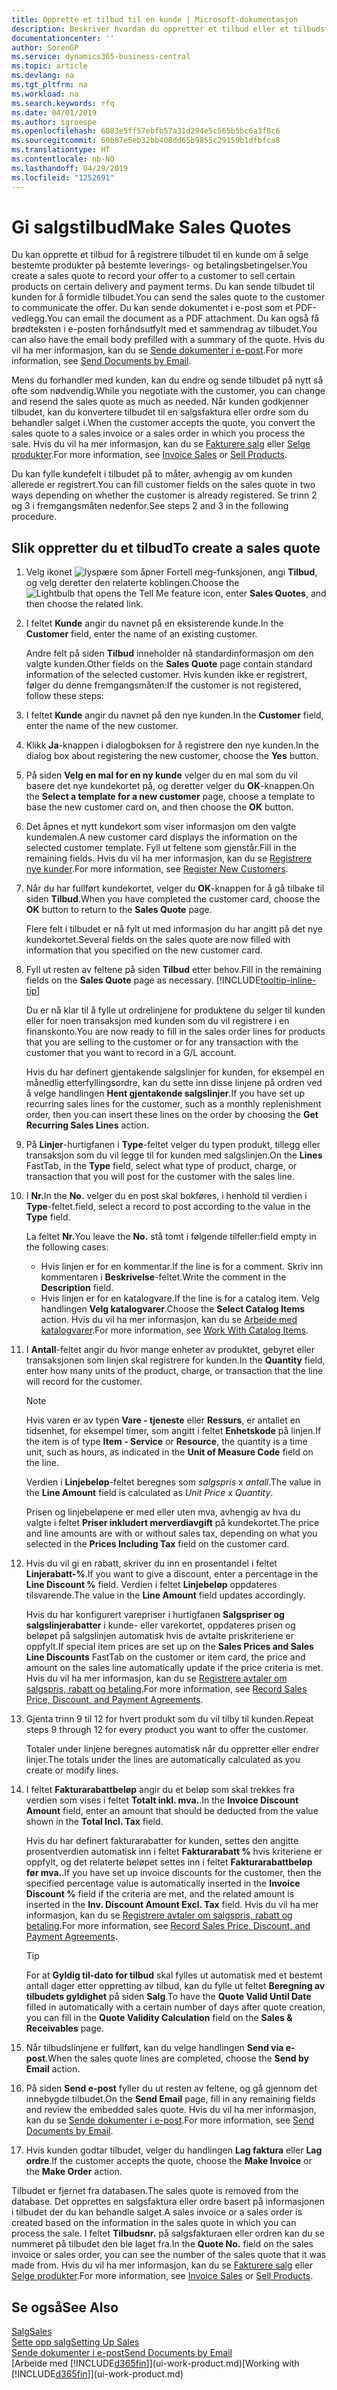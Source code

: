 ```yaml
---
title: Opprette et tilbud til en kunde | Microsoft-dokumentasjon
description: Beskriver hvordan du oppretter et tilbud eller et tilbudsforespørselsdokument for å registrere tilbudet til en kunde og selge produkter under visse betingelser.
documentationcenter: ''
author: SorenGP
ms.service: dynamics365-business-central
ms.topic: article
ms.devlang: na
ms.tgt_pltfrm: na
ms.workload: na
ms.search.keywords: rfq
ms.date: 04/01/2019
ms.author: sgroespe
ms.openlocfilehash: 6083e5ff57ebfb57a31d294e5c565b5bc6a3f8c6
ms.sourcegitcommit: 60b87e5eb32bb408dd65b9855c29159b1dfbfca8
ms.translationtype: HT
ms.contentlocale: nb-NO
ms.lasthandoff: 04/29/2019
ms.locfileid: "1252691"
---
```

# <a name="make-sales-quotes"></a><span data-ttu-id="57250-103">Gi salgstilbud</span><span class="sxs-lookup"><span data-stu-id="57250-103">Make Sales Quotes</span></span>
<span data-ttu-id="57250-104">Du kan opprette et tilbud for å registrere tilbudet til en kunde om å selge bestemte produkter på bestemte leverings- og betalingsbetingelser.</span><span class="sxs-lookup"><span data-stu-id="57250-104">You create a sales quote to record your offer to a customer to sell certain products on certain delivery and payment terms.</span></span> <span data-ttu-id="57250-105">Du kan sende tilbudet til kunden for å formidle tilbudet.</span><span class="sxs-lookup"><span data-stu-id="57250-105">You can send the sales quote to the customer to communicate the offer.</span></span> <span data-ttu-id="57250-106">Du kan sende dokumentet i e-post som et PDF-vedlegg.</span><span class="sxs-lookup"><span data-stu-id="57250-106">You can email the document as a PDF attachment.</span></span> <span data-ttu-id="57250-107">Du kan også få brødteksten i e-posten forhåndsutfylt med et sammendrag av tilbudet.</span><span class="sxs-lookup"><span data-stu-id="57250-107">You can also have the email body prefilled with a summary of the quote.</span></span> <span data-ttu-id="57250-108">Hvis du vil ha mer informasjon, kan du se [Sende dokumenter i e-post](ui-how-send-documents-email.md).</span><span class="sxs-lookup"><span data-stu-id="57250-108">For more information, see [Send Documents by Email](ui-how-send-documents-email.md).</span></span>

<span data-ttu-id="57250-109">Mens du forhandler med kunden, kan du endre og sende tilbudet på nytt så ofte som nødvendig.</span><span class="sxs-lookup"><span data-stu-id="57250-109">While you negotiate with the customer, you can change and resend the sales quote as much as needed.</span></span> <span data-ttu-id="57250-110">Når kunden godkjenner tilbudet, kan du konvertere tilbudet til en salgsfaktura eller ordre som du behandler salget i.</span><span class="sxs-lookup"><span data-stu-id="57250-110">When the customer accepts the quote, you convert the sales quote to a sales invoice or a sales order in which you process the sale.</span></span> <span data-ttu-id="57250-111">Hvis du vil ha mer informasjon, kan du se [Fakturere salg](sales-how-invoice-sales.md) eller [Selge produkter](sales-how-sell-products.md).</span><span class="sxs-lookup"><span data-stu-id="57250-111">For more information, see [Invoice Sales](sales-how-invoice-sales.md) or [Sell Products](sales-how-sell-products.md).</span></span>

<span data-ttu-id="57250-112">Du kan fylle kundefelt i tilbudet på to måter, avhengig av om kunden allerede er registrert.</span><span class="sxs-lookup"><span data-stu-id="57250-112">You can fill customer fields on the sales quote in two ways depending on whether the customer is already registered.</span></span> <span data-ttu-id="57250-113">Se trinn 2 og 3 i fremgangsmåten nedenfor.</span><span class="sxs-lookup"><span data-stu-id="57250-113">See steps 2 and 3 in the following procedure.</span></span>

## <a name="to-create-a-sales-quote"></a><span data-ttu-id="57250-114">Slik oppretter du et tilbud</span><span class="sxs-lookup"><span data-stu-id="57250-114">To create a sales quote</span></span>
1. <span data-ttu-id="57250-115">Velg ikonet ![lyspære som åpner Fortell meg-funksjonen](media/ui-search/search_small.png "Fortell hva du vil gjøre"), angi **Tilbud**, og velg deretter den relaterte koblingen.</span><span class="sxs-lookup"><span data-stu-id="57250-115">Choose the ![Lightbulb that opens the Tell Me feature](media/ui-search/search_small.png "Tell me what you want to do") icon, enter **Sales Quotes**, and then choose the related link.</span></span>
2. <span data-ttu-id="57250-116">I feltet **Kunde** angir du navnet på en eksisterende kunde.</span><span class="sxs-lookup"><span data-stu-id="57250-116">In the **Customer** field, enter the name of an existing customer.</span></span>

   <span data-ttu-id="57250-117">Andre felt på siden **Tilbud** inneholder nå standardinformasjon om den valgte kunden.</span><span class="sxs-lookup"><span data-stu-id="57250-117">Other fields on the **Sales Quote** page contain standard information of the selected customer.</span></span> <span data-ttu-id="57250-118">Hvis kunden ikke er registrert, følger du denne fremgangsmåten:</span><span class="sxs-lookup"><span data-stu-id="57250-118">If the customer is not registered, follow these steps:</span></span>
3. <span data-ttu-id="57250-119">I feltet **Kunde** angir du navnet på den nye kunden.</span><span class="sxs-lookup"><span data-stu-id="57250-119">In the **Customer** field, enter the name of the new customer.</span></span>
4. <span data-ttu-id="57250-120">Klikk **Ja**-knappen i dialogboksen for å registrere den nye kunden.</span><span class="sxs-lookup"><span data-stu-id="57250-120">In the dialog box about registering the new customer, choose the **Yes** button.</span></span>
5. <span data-ttu-id="57250-121">På siden **Velg en mal for en ny kunde** velger du en mal som du vil basere det nye kundekortet på, og deretter velger du **OK**-knappen.</span><span class="sxs-lookup"><span data-stu-id="57250-121">On the **Select a template for a new customer** page, choose a template to base the new customer card on, and then choose the **OK** button.</span></span>
6. <span data-ttu-id="57250-122">Det åpnes et nytt kundekort som viser informasjon om den valgte kundemalen.</span><span class="sxs-lookup"><span data-stu-id="57250-122">A new customer card displays the information on the selected customer template.</span></span> <span data-ttu-id="57250-123">Fyll ut feltene som gjenstår.</span><span class="sxs-lookup"><span data-stu-id="57250-123">Fill in the remaining fields.</span></span> <span data-ttu-id="57250-124">Hvis du vil ha mer informasjon, kan du se [Registrere nye kunder](sales-how-register-new-customers.md).</span><span class="sxs-lookup"><span data-stu-id="57250-124">For more information, see [Register New Customers](sales-how-register-new-customers.md).</span></span>  
7. <span data-ttu-id="57250-125">Når du har fullført kundekortet, velger du **OK**-knappen for å gå tilbake til siden **Tilbud**.</span><span class="sxs-lookup"><span data-stu-id="57250-125">When you have completed the customer card, choose the **OK** button to return to the **Sales Quote** page.</span></span>

   <span data-ttu-id="57250-126">Flere felt i tilbudet er nå fylt ut med informasjon du har angitt på det nye kundekortet.</span><span class="sxs-lookup"><span data-stu-id="57250-126">Several fields on the sales quote are now filled with information that you specified on the new customer card.</span></span>  
8. <span data-ttu-id="57250-127">Fyll ut resten av feltene på siden **Tilbud** etter behov.</span><span class="sxs-lookup"><span data-stu-id="57250-127">Fill in the remaining fields on the **Sales Quote** page as necessary.</span></span> [!INCLUDE[tooltip-inline-tip](includes/tooltip-inline-tip_md.md)]  

    <span data-ttu-id="57250-128">Du er nå klar til å fylle ut ordrelinjene for produktene du selger til kunden eller for noen transaksjon med kunden som du vil registrere i en finanskonto.</span><span class="sxs-lookup"><span data-stu-id="57250-128">You are now ready to fill in the sales order lines for products that you are selling to the customer or for any transaction with the customer that you want to record in a G/L account.</span></span>   

    <span data-ttu-id="57250-129">Hvis du har definert gjentakende salgslinjer for kunden, for eksempel en månedlig etterfyllingsordre, kan du sette inn disse linjene på ordren ved å velge handlingen **Hent gjentakende salgslinjer**.</span><span class="sxs-lookup"><span data-stu-id="57250-129">If you have set up recurring sales lines for the customer, such as a monthly replenishment order, then you can insert these lines on the order by choosing the **Get Recurring Sales Lines** action.</span></span>  

9. <span data-ttu-id="57250-130">På **Linjer**-hurtigfanen i **Type**-feltet velger du typen produkt, tillegg eller transaksjon som du vil legge til for kunden med salgslinjen.</span><span class="sxs-lookup"><span data-stu-id="57250-130">On the **Lines** FastTab, in the **Type** field, select what type of product, charge, or transaction that you will post for the customer with the sales line.</span></span>
10. <span data-ttu-id="57250-131">I **Nr.**</span><span class="sxs-lookup"><span data-stu-id="57250-131">In the **No.**</span></span> <span data-ttu-id="57250-132">velger du en post skal bokføres, i henhold til verdien i **Type**-feltet.</span><span class="sxs-lookup"><span data-stu-id="57250-132">field, select a record to post according to the value in the **Type** field.</span></span>

    <span data-ttu-id="57250-133">La feltet **Nr.**</span><span class="sxs-lookup"><span data-stu-id="57250-133">You leave the **No.**</span></span> <span data-ttu-id="57250-134">stå tomt i følgende tilfeller:</span><span class="sxs-lookup"><span data-stu-id="57250-134">field empty in the following cases:</span></span>
    - <span data-ttu-id="57250-135">Hvis linjen er for en kommentar.</span><span class="sxs-lookup"><span data-stu-id="57250-135">If the line is for a comment.</span></span> <span data-ttu-id="57250-136">Skriv inn kommentaren i **Beskrivelse**-feltet.</span><span class="sxs-lookup"><span data-stu-id="57250-136">Write the comment in the **Description** field.</span></span>
    - <span data-ttu-id="57250-137">Hvis linjen er for en katalogvare.</span><span class="sxs-lookup"><span data-stu-id="57250-137">If the line is for a catalog item.</span></span> <span data-ttu-id="57250-138">Velg handlingen **Velg katalogvarer**.</span><span class="sxs-lookup"><span data-stu-id="57250-138">Choose the **Select Catalog Items** action.</span></span> <span data-ttu-id="57250-139">Hvis du vil ha mer informasjon, kan du se [Arbeide med katalogvarer](inventory-how-work-nonstock-items.md).</span><span class="sxs-lookup"><span data-stu-id="57250-139">For more information, see [Work With Catalog Items](inventory-how-work-nonstock-items.md).</span></span>

11. <span data-ttu-id="57250-140">I **Antall**-feltet angir du hvor mange enheter av produktet, gebyret eller transaksjonen som linjen skal registrere for kunden.</span><span class="sxs-lookup"><span data-stu-id="57250-140">In the **Quantity** field, enter how many units of the product, charge, or transaction that the line will record for the customer.</span></span>

    > [!NOTE]  
    >   <span data-ttu-id="57250-141">Hvis varen er av typen **Vare - tjeneste** eller **Ressurs**, er antallet en tidsenhet, for eksempel timer, som angitt i feltet **Enhetskode** på linjen.</span><span class="sxs-lookup"><span data-stu-id="57250-141">If the item is of type **Item - Service** or **Resource**, the quantity is a time unit, such as hours, as indicated in the **Unit of Measure Code** field on the line.</span></span>  

    <span data-ttu-id="57250-142">Verdien i **Linjebeløp**-feltet beregnes som *salgspris* x *antall*.</span><span class="sxs-lookup"><span data-stu-id="57250-142">The value in the **Line Amount** field is calculated as *Unit Price* x *Quantity*.</span></span>  

    <span data-ttu-id="57250-143">Prisen og linjebeløpene er med eller uten mva, avhengig av hva du valgte i feltet **Priser inkludert merverdiavgift** på kundekortet.</span><span class="sxs-lookup"><span data-stu-id="57250-143">The price and line amounts are with or without sales tax, depending on what you selected in the **Prices Including Tax** field on the customer card.</span></span>  
12. <span data-ttu-id="57250-144">Hvis du vil gi en rabatt, skriver du inn en prosentandel i feltet **Linjerabatt-%**.</span><span class="sxs-lookup"><span data-stu-id="57250-144">If you want to give a discount, enter a percentage in the **Line Discount %** field.</span></span> <span data-ttu-id="57250-145">Verdien i feltet **Linjebeløp** oppdateres tilsvarende.</span><span class="sxs-lookup"><span data-stu-id="57250-145">The value in the **Line Amount** field updates accordingly.</span></span>  

    <span data-ttu-id="57250-146">Hvis du har konfigurert varepriser i hurtigfanen **Salgspriser og salgslinjerabatter** i kunde- eller varekortet, oppdateres prisen og beløpet på salgslinjen automatisk hvis de avtalte priskriteriene er oppfylt.</span><span class="sxs-lookup"><span data-stu-id="57250-146">If special item prices are set up on the **Sales Prices and Sales Line Discounts** FastTab on the customer or item card, the price and amount on the sales line automatically update if the price criteria is met.</span></span> <span data-ttu-id="57250-147">Hvis du vil ha mer informasjon, kan du se [Registrere avtaler om salgspris, rabatt og betaling](sales-how-record-sales-price-discount-payment-agreements.md).</span><span class="sxs-lookup"><span data-stu-id="57250-147">For more information, see [Record Sales Price, Discount, and Payment Agreements](sales-how-record-sales-price-discount-payment-agreements.md).</span></span>  
13. <span data-ttu-id="57250-148">Gjenta trinn 9 til 12 for hvert produkt som du vil tilby til kunden.</span><span class="sxs-lookup"><span data-stu-id="57250-148">Repeat steps 9 through 12 for every product you want to offer the customer.</span></span>

    <span data-ttu-id="57250-149">Totaler under linjene beregnes automatisk når du oppretter eller endrer linjer.</span><span class="sxs-lookup"><span data-stu-id="57250-149">The totals under the lines are automatically calculated as you create or modify lines.</span></span>  
14. <span data-ttu-id="57250-150">I feltet **Fakturarabattbeløp** angir du et beløp som skal trekkes fra verdien som vises i feltet **Totalt inkl. mva.**.</span><span class="sxs-lookup"><span data-stu-id="57250-150">In the **Invoice Discount Amount** field, enter an amount that should be deducted from the value shown in the **Total Incl. Tax** field.</span></span>

    <span data-ttu-id="57250-151">Hvis du har definert fakturarabatter for kunden, settes den angitte prosentverdien automatisk inn i feltet **Fakturarabatt %** hvis kriteriene er oppfylt, og det relaterte beløpet settes inn i feltet **Fakturarabattbeløp før mva.**.</span><span class="sxs-lookup"><span data-stu-id="57250-151">If you have set up invoice discounts for the customer, then the specified percentage value is automatically inserted in the **Invoice Discount %** field if the criteria are met, and the related amount is inserted in the **Inv. Discount Amount Excl. Tax** field.</span></span> <span data-ttu-id="57250-152">Hvis du vil ha mer informasjon, kan du se [Registrere avtaler om salgspris, rabatt og betaling](sales-how-record-sales-price-discount-payment-agreements.md).</span><span class="sxs-lookup"><span data-stu-id="57250-152">For more information, see [Record Sales Price, Discount, and Payment Agreements](sales-how-record-sales-price-discount-payment-agreements.md).</span></span>

    > [!TIP]
    > <span data-ttu-id="57250-153">For at **Gyldig til-dato for tilbud** skal fylles ut automatisk med et bestemt antall dager etter oppretting av tilbud, kan du fylle ut feltet **Beregning av tilbudets gyldighet** på siden **Salg**.</span><span class="sxs-lookup"><span data-stu-id="57250-153">To have the **Quote Valid Until Date** filled in automatically with a certain number of days after quote creation, you can fill in the **Quote Validity Calculation** field on the **Sales & Receivables** page.</span></span> 

15. <span data-ttu-id="57250-154">Når tilbudslinjene er fullført, kan du velge handlingen **Send via e-post**.</span><span class="sxs-lookup"><span data-stu-id="57250-154">When the sales quote lines are completed, choose the **Send by Email** action.</span></span>
16. <span data-ttu-id="57250-155">På siden **Send e-post** fyller du ut resten av feltene, og gå gjennom det innebygde tilbudet.</span><span class="sxs-lookup"><span data-stu-id="57250-155">On the **Send Email** page, fill in any remaining fields and review the embedded sales quote.</span></span> <span data-ttu-id="57250-156">Hvis du vil ha mer informasjon, kan du se [Sende dokumenter i e-post](ui-how-send-documents-email.md).</span><span class="sxs-lookup"><span data-stu-id="57250-156">For more information, see [Send Documents by Email](ui-how-send-documents-email.md).</span></span>
17. <span data-ttu-id="57250-157">Hvis kunden godtar tilbudet, velger du handlingen **Lag faktura** eller **Lag ordre**.</span><span class="sxs-lookup"><span data-stu-id="57250-157">If the customer accepts the quote, choose the **Make Invoice** or the **Make Order** action.</span></span>

<span data-ttu-id="57250-158">Tilbudet er fjernet fra databasen.</span><span class="sxs-lookup"><span data-stu-id="57250-158">The sales quote is removed from the database.</span></span> <span data-ttu-id="57250-159">Det opprettes en salgsfaktura eller ordre basert på informasjonen i tilbudet der du kan behandle salget.</span><span class="sxs-lookup"><span data-stu-id="57250-159">A sales invoice or a sales order is created based on the information in the sales quote in which you can process the sale.</span></span> <span data-ttu-id="57250-160">I feltet **Tilbudsnr.** på salgsfakturaen eller ordren kan du se nummeret på tilbudet den ble laget fra.</span><span class="sxs-lookup"><span data-stu-id="57250-160">In the **Quote No.** field on the sales invoice or sales order, you can see the number of the sales quote that it was made from.</span></span> <span data-ttu-id="57250-161">Hvis du vil ha mer informasjon, kan du se [Fakturere salg](sales-how-invoice-sales.md) eller [Selge produkter](sales-how-sell-products.md).</span><span class="sxs-lookup"><span data-stu-id="57250-161">For more information, see [Invoice Sales](sales-how-invoice-sales.md) or [Sell Products](sales-how-sell-products.md).</span></span>

## <a name="see-also"></a><span data-ttu-id="57250-162">Se også</span><span class="sxs-lookup"><span data-stu-id="57250-162">See Also</span></span>
[<span data-ttu-id="57250-163">Salg</span><span class="sxs-lookup"><span data-stu-id="57250-163">Sales</span></span>](sales-manage-sales.md)  
[<span data-ttu-id="57250-164">Sette opp salg</span><span class="sxs-lookup"><span data-stu-id="57250-164">Setting Up Sales</span></span>](sales-setup-sales.md)  
[<span data-ttu-id="57250-165">Sende dokumenter i e-post</span><span class="sxs-lookup"><span data-stu-id="57250-165">Send Documents by Email</span></span>](ui-how-send-documents-email.md)  
<span data-ttu-id="57250-166">[Arbeide med [!INCLUDE[d365fin](includes/d365fin_md.md)]](ui-work-product.md)</span><span class="sxs-lookup"><span data-stu-id="57250-166">[Working with [!INCLUDE[d365fin](includes/d365fin_md.md)]](ui-work-product.md)</span></span>
